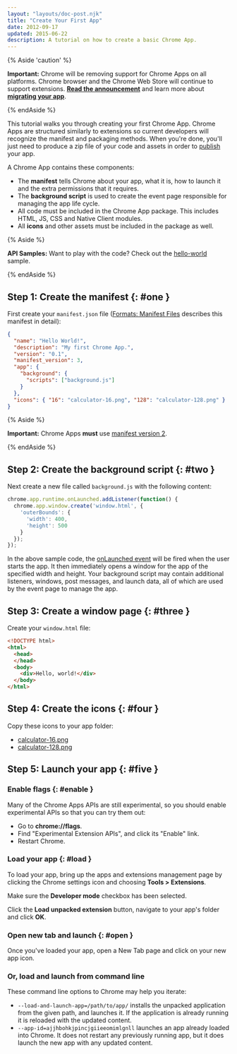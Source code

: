 ```yaml
---
layout: "layouts/doc-post.njk"
title: "Create Your First App"
date: 2012-09-17
updated: 2015-06-22
description: A tutorial on how to create a basic Chrome App.
---
```


{% Aside 'caution' %}

**Important:** Chrome will be removing support for Chrome Apps on all platforms. Chrome browser and
the Chrome Web Store will continue to support extensions. [**Read the announcement**][1] and learn
more about [**migrating your app**][2].

{% endAside %}

This tutorial walks you through creating your first Chrome App. Chrome Apps are structured similarly
to extensions so current developers will recognize the manifest and packaging methods. When you're
done, you'll just need to produce a zip file of your code and assets in order to [publish][3] your
app.

A Chrome App contains these components:

- The **manifest** tells Chrome about your app, what it is, how to launch it and the extra
  permissions that it requires.
- The **background script** is used to create the event page responsible for managing the app life
  cycle.
- All code must be included in the Chrome App package. This includes HTML, JS, CSS and Native Client
  modules.
- All **icons** and other assets must be included in the package as well.

{% Aside %}

**API Samples:** Want to play with the code? Check out the [hello-world][4] sample.

{% endAside %}

## Step 1: Create the manifest {: #one }

First create your `manifest.json` file ([Formats: Manifest Files][5] describes this manifest in
detail):

```json
{
  "name": "Hello World!",
  "description": "My first Chrome App.",
  "version": "0.1",
  "manifest_version": 3,
  "app": {
    "background": {
      "scripts": ["background.js"]
    }
  },
  "icons": { "16": "calculator-16.png", "128": "calculator-128.png" }
}
```

{% Aside %}

**Important:** Chrome Apps **must** use [manifest version 2][6].

{% endAside %}

## Step 2: Create the background script {: #two }

Next create a new file called `background.js` with the following content:

```js
chrome.app.runtime.onLaunched.addListener(function() {
  chrome.app.window.create('window.html', {
    'outerBounds': {
      'width': 400,
      'height': 500
    }
  });
});
```

In the above sample code, the [onLaunched event][7] will be fired when the user starts the app. It
then immediately opens a window for the app of the specified width and height. Your background
script may contain additional listeners, windows, post messages, and launch data, all of which are
used by the event page to manage the app.

## Step 3: Create a window page {: #three }

Create your `window.html` file:

```html
<!DOCTYPE html>
<html>
  <head>
  </head>
  <body>
    <div>Hello, world!</div>
  </body>
</html>
```

## Step 4: Create the icons {: #four }

Copy these icons to your app folder:

- [calculator-16.png][8]
- [calculator-128.png][9]

## Step 5: Launch your app {: #five }

### Enable flags {: #enable }

Many of the Chrome Apps APIs are still experimental, so you should enable experimental APIs so that
you can try them out:

- Go to **chrome://flags**.
- Find "Experimental Extension APIs", and click its "Enable" link.
- Restart Chrome.

### Load your app {: #load }

To load your app, bring up the apps and extensions management page by clicking the Chrome settings icon
and choosing **Tools > Extensions**.

Make sure the **Developer mode** checkbox has been selected.

Click the **Load unpacked extension** button, navigate to your app's folder and click **OK**.

### Open new tab and launch {: #open }

Once you've loaded your app, open a New Tab page and click on your new app icon.

### Or, load and launch from command line

These command line options to Chrome may help you iterate:

- `--load-and-launch-app=/path/to/app/` installs the unpacked application from the given path, and
  launches it. If the application is already running it is reloaded with the updated content.
- `--app-id=ajjhbohkjpincjgiieeomimlgnll` launches an app already loaded into Chrome. It does not
  restart any previously running app, but it does launch the new app with any updated content.

[1]: https://blog.chromium.org/2020/08/changes-to-chrome-app-support-timeline.html
[2]: /apps/migration
[3]: publish_app
[4]: https://github.com/GoogleChrome/chrome-app-samples/tree/master/samples/hello-world
[5]: manifest
[6]: manifestVersion
[7]: app_lifecycle#lifecycle
[8]: /static/images/calculator-16.png
[9]: /static/images/calculator-128.png

